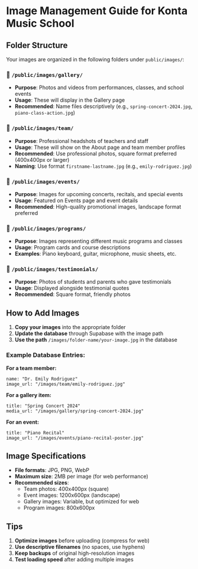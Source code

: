 # Image Management Guide for Konta Music School

## Folder Structure

Your images are organized in the following folders under `public/images/`:

### 📁 `/public/images/gallery/`
- **Purpose**: Photos and videos from performances, classes, and school events
- **Usage**: These will display in the Gallery page
- **Recommended**: Name files descriptively (e.g., `spring-concert-2024.jpg`, `piano-class-action.jpg`)

### 📁 `/public/images/team/`
- **Purpose**: Professional headshots of teachers and staff
- **Usage**: These will show on the About page and team member profiles
- **Recommended**: Use professional photos, square format preferred (400x400px or larger)
- **Naming**: Use format `firstname-lastname.jpg` (e.g., `emily-rodriguez.jpg`)

### 📁 `/public/images/events/`
- **Purpose**: Images for upcoming concerts, recitals, and special events
- **Usage**: Featured on Events page and event details
- **Recommended**: High-quality promotional images, landscape format preferred

### 📁 `/public/images/programs/`
- **Purpose**: Images representing different music programs and classes
- **Usage**: Program cards and course descriptions
- **Examples**: Piano keyboard, guitar, microphone, music sheets, etc.

### 📁 `/public/images/testimonials/`
- **Purpose**: Photos of students and parents who gave testimonials
- **Usage**: Displayed alongside testimonial quotes
- **Recommended**: Square format, friendly photos

## How to Add Images

1. **Copy your images** into the appropriate folder
2. **Update the database** through Supabase with the image path
3. **Use the path** `/images/folder-name/your-image.jpg` in the database

### Example Database Entries:

**For a team member:**
```
name: "Dr. Emily Rodriguez"
image_url: "/images/team/emily-rodriguez.jpg"
```

**For a gallery item:**
```
title: "Spring Concert 2024"
media_url: "/images/gallery/spring-concert-2024.jpg"
```

**For an event:**
```
title: "Piano Recital"
image_url: "/images/events/piano-recital-poster.jpg"
```

## Image Specifications

- **File formats**: JPG, PNG, WebP
- **Maximum size**: 2MB per image (for web performance)
- **Recommended sizes**:
  - Team photos: 400x400px (square)
  - Event images: 1200x600px (landscape)
  - Gallery images: Variable, but optimized for web
  - Program images: 800x600px

## Tips

1. **Optimize images** before uploading (compress for web)
2. **Use descriptive filenames** (no spaces, use hyphens)
3. **Keep backups** of original high-resolution images
4. **Test loading speed** after adding multiple images